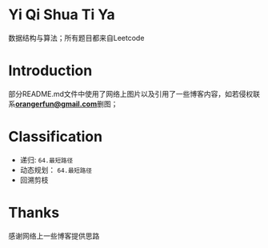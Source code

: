 # Yi Qi Shua Ti Ya
数据结构与算法；所有题目都来自Leetcode
# Introduction
部分README.md文件中使用了网络上图片以及引用了一些博客内容，如若侵权联系**orangerfun@gmail.com**删图；
# Classification
* 递归:  `64.最短路径`
* 动态规划： `64.最短路径` 
* 回溯剪枝
# Thanks
感谢网络上一些博客提供思路



